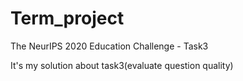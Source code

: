 # Term_project
The NeurIPS 2020 Education Challenge - Task3

It's my solution about task3(evaluate question quality)


